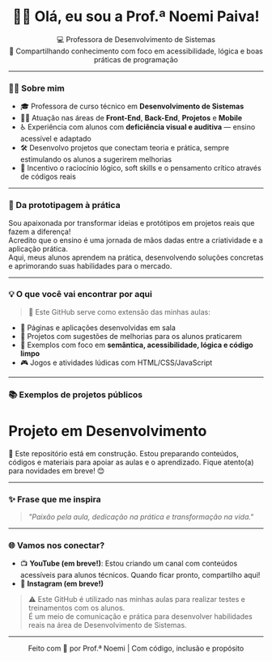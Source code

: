 <h1 align="center">👩‍🏫 Olá, eu sou a Prof.ª Noemi Paiva!</h1>

<p align="center">
  💻 Professora de Desenvolvimento de Sistemas <br/>
  🌟 Compartilhando conhecimento com foco em acessibilidade, lógica e boas práticas de programação
</p>

---

### 👩‍🔬 Sobre mim

- 🎓 Professora de curso técnico em **Desenvolvimento de Sistemas**
- 🧑‍🏫 Atuação nas áreas de **Front-End**, **Back-End**, **Projetos** e **Mobile**
- ♿ Experiência com alunos com **deficiência visual e auditiva** — ensino acessível e adaptado
- 🛠️ Desenvolvo projetos que conectam teoria e prática, sempre estimulando os alunos a sugerirem melhorias
- 💬 Incentivo o raciocínio lógico, soft skills e o pensamento crítico através de códigos reais

---

### 🚀 Da prototipagem à prática

Sou apaixonada por transformar ideias e protótipos em projetos reais que fazem a diferença!  
Acredito que o ensino é uma jornada de mãos dadas entre a criatividade e a aplicação prática.  
Aqui, meus alunos aprendem na prática, desenvolvendo soluções concretas e aprimorando suas habilidades para o mercado.

---

### 💡 O que você vai encontrar por aqui

> 💬 Este GitHub serve como extensão das minhas aulas:
- 📄 Páginas e aplicações desenvolvidas em sala
- 🔁 Projetos com sugestões de melhorias para os alunos praticarem
- 🧩 Exemplos com foco em **semântica, acessibilidade, lógica e código limpo**
- 🎮 Jogos e atividades lúdicas com HTML/CSS/JavaScript

---

### 📚 Exemplos de projetos públicos

# Projeto em Desenvolvimento

🚧 Este repositório está em construção.
Estou preparando conteúdos, códigos e materiais para apoiar as aulas e o aprendizado.
Fique atento(a) para novidades em breve! 😊

---

### ✨ Frase que me inspira

> _"Paixão pela aula, dedicação na prática e transformação na vida."_

---

### 🌐 Vamos nos conectar?

- 📺 **YouTube (em breve!)**: Estou criando um canal com conteúdos acessíveis para alunos técnicos. Quando ficar pronto, compartilho aqui!  
- 📸 **Instagram (em breve!)**  

> ⚠️ Este GitHub é utilizado nas minhas aulas para realizar testes e treinamentos com os alunos.  
> É um meio de comunicação e prática para desenvolver habilidades reais na área de Desenvolvimento de Sistemas.
  
---

<p align="center">Feito com 💜 por Prof.ª Noemi | Com código, inclusão e propósito</p>
